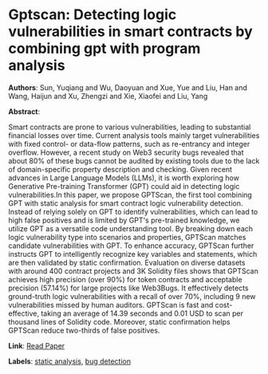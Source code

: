 # Gptscan: Detecting logic vulnerabilities in smart contracts by combining gpt with program analysis

**Authors**: Sun, Yuqiang and Wu, Daoyuan and Xue, Yue and Liu, Han and Wang, Haijun and Xu, Zhengzi and Xie, Xiaofei and Liu, Yang

**Abstract**:

Smart contracts are prone to various vulnerabilities, leading to substantial financial losses over time. Current analysis tools mainly target vulnerabilities with fixed control- or data-flow patterns, such as re-entrancy and integer overflow. However, a recent study on Web3 security bugs revealed that about 80% of these bugs cannot be audited by existing tools due to the lack of domain-specific property description and checking. Given recent advances in Large Language Models (LLMs), it is worth exploring how Generative Pre-training Transformer (GPT) could aid in detecting logic vulnerabilities.In this paper, we propose GPTScan, the first tool combining GPT with static analysis for smart contract logic vulnerability detection. Instead of relying solely on GPT to identify vulnerabilities, which can lead to high false positives and is limited by GPT's pre-trained knowledge, we utilize GPT as a versatile code understanding tool. By breaking down each logic vulnerability type into scenarios and properties, GPTScan matches candidate vulnerabilities with GPT. To enhance accuracy, GPTScan further instructs GPT to intelligently recognize key variables and statements, which are then validated by static confirmation. Evaluation on diverse datasets with around 400 contract projects and 3K Solidity files shows that GPTScan achieves high precision (over 90%) for token contracts and acceptable precision (57.14%) for large projects like Web3Bugs. It effectively detects ground-truth logic vulnerabilities with a recall of over 70%, including 9 new vulnerabilities missed by human auditors. GPTScan is fast and cost-effective, taking an average of 14.39 seconds and 0.01 USD to scan per thousand lines of Solidity code. Moreover, static confirmation helps GPTScan reduce two-thirds of false positives.

**Link**: [Read Paper](https://arxiv.org/pdf/2308.03314.pdf?utm_source=Klaviyo&utm_medium=campaign&_kx=)

**Labels**: [static analysis](../../labels/static_analysis.md), [bug detection](../../labels/bug_detection.md)
